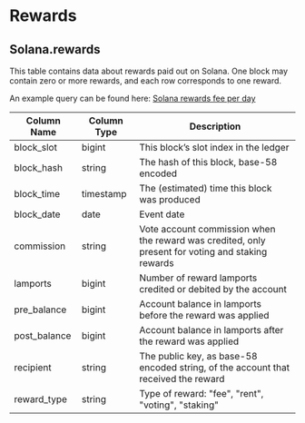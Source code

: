 # Rewards

## Solana.rewards

This table contains data about rewards paid out on Solana. One block may contain zero or more rewards, and each row corresponds to one reward.

An example query can be found here: [Solana rewards fee per day](https://dune.xyz/queries/391421/747012)

| Column Name   | Column Type | Description                                                                                       |
| ------------- | ----------- | ------------------------------------------------------------------------------------------------- |
| block\_slot   | bigint      | This block’s slot index in the ledger                                                             |
| block\_hash   | string      | The hash of this block, base-58 encoded                                                           |
| block\_time   | timestamp   | The (estimated) time this block was produced                                                      |
| block\_date   | date        | Event date                                                                                        |
| commission    | string      | Vote account commission when the reward was credited, only present for voting and staking rewards |
| lamports      | bigint      | Number of reward lamports credited or debited by the account                                      |
| pre\_balance  | bigint      | Account balance in lamports before the reward was applied                                         |
| post\_balance | bigint      | Account balance in lamports after the reward was applied                                          |
| recipient     | string      | The public key, as base-58 encoded string, of the account that received the reward                |
| reward\_type  | string      | Type of reward: "fee", "rent", "voting", "staking"                                                |
